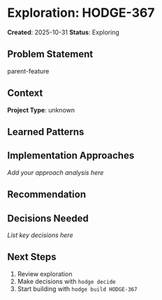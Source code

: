 # Exploration: HODGE-367

**Created**: 2025-10-31
**Status**: Exploring

## Problem Statement

parent-feature

## Context

**Project Type**: unknown

## Learned Patterns


## Implementation Approaches

<!-- AI will generate 2-3 approaches here -->

_Add your approach analysis here_


## Recommendation

<!-- AI will provide recommendation -->


## Decisions Needed

<!-- AI will list decisions for /decide command -->

_List key decisions here_

## Next Steps

1. Review exploration
2. Make decisions with `hodge decide`
3. Start building with `hodge build HODGE-367`